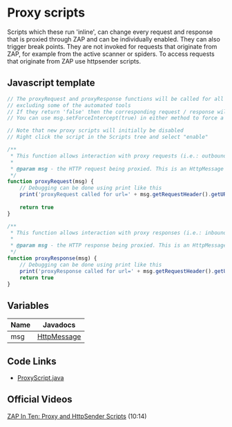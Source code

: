 Proxy scripts
=============

Scripts which these run 'inline', can change every request and response that is proxied through ZAP and can be individually enabled. 
They can also trigger break points. 
They are not invoked for requests that originate from ZAP, for example from the active scanner or spiders.
To access requests that originate from ZAP use httpsender scripts.

## Javascript template

```javascript
// The proxyRequest and proxyResponse functions will be called for all requests  and responses made via ZAP, 
// excluding some of the automated tools
// If they return 'false' then the corresponding request / response will be dropped. 
// You can use msg.setForceIntercept(true) in either method to force a break point

// Note that new proxy scripts will initially be disabled
// Right click the script in the Scripts tree and select "enable"  

/**
 * This function allows interaction with proxy requests (i.e.: outbound from the browser/client to the server).
 * 
 * @param msg - the HTTP request being proxied. This is an HttpMessage object.
 */
function proxyRequest(msg) {
	// Debugging can be done using print like this
	print('proxyRequest called for url=' + msg.getRequestHeader().getURI().toString())
	
	return true
}

/**
 * This function allows interaction with proxy responses (i.e.: inbound from the server to the browser/client).
 * 
 * @param msg - the HTTP response being proxied. This is an HttpMessage object.
 */
function proxyResponse(msg) {
	// Debugging can be done using print like this
	print('proxyResponse called for url=' + msg.getRequestHeader().getURI().toString())
	return true
}
```
## Variables
| Name | Javadocs |
| --- | --- |
| msg | [HttpMessage](https://static.javadoc.io/org.zaproxy/zap/2.8.0/org/parosproxy/paros/network/HttpMessage.html) |

## Code Links
* [ProxyScript.java](https://github.com/zaproxy/zaproxy/blob/master/zap/src/main/java/org/zaproxy/zap/extension/script/ProxyScript.java)

## Official Videos

[ZAP In Ten: Proxy and HttpSender Scripts](https://play.sonatype.com/watch/4no8EY1iB8RdnQLPFpYi2a) (10:14)

